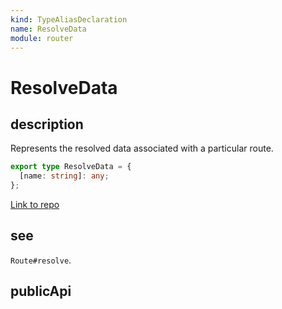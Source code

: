 ```yaml
---
kind: TypeAliasDeclaration
name: ResolveData
module: router
---
```


# ResolveData

## description

Represents the resolved data associated with a particular route.

```ts
export type ResolveData = {
  [name: string]: any;
};
```

[Link to repo](https://github.com/timdeschryver/angular/blob/master/packages/router/src/config.ts#L89-L91)

## see

`Route#resolve`.

## publicApi

